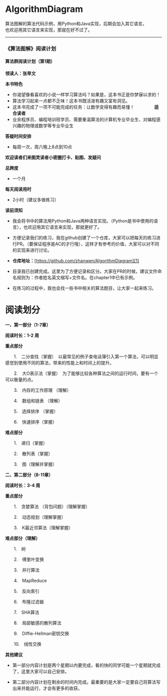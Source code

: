 # AlgorithmDiagram
算法图解的算法代码示例，用Python和Java实现，后期会加入其它语言。  
也欢迎用其它语言来实现，那就在好不过了。
<hr> 

### 《算法图解》阅读计划    

#### 算法群阅读计划（第1期） 

**领读人：张旱文**

**本书特色**　　

 - 你渴望像看喜欢的小说一样学习算法吗？如果是，这本书正是你梦寐以求的！
 - 算法学习起来一点都不乏味！这本书既活泼有趣又富有洞见。
 - 这本书完成了一项不可能完成的任务：让数学变得有趣而易懂！　　
 　　
**适合读者**  
 - 业余程序员、编程培训班学员、需要重温算法的计算机专业毕业生、对编程感兴趣的物理或数学等专业毕业生

**答疑时间安排**  

 - 每周一次，周六晚上8点到10点

**欢迎读者们来图灵读者小密圈打卡、贴图、发疑问**

**总跨度**  

 - 一个月  　
	 
**每天阅读用时**  

 * 2小时（建议多做练习）　　

**读前须知** 　　

 - 我会将书中的算法用Python和Java两种语言实现。（Python是书中使用的语言），也欢迎用其它语言来实现，那就更好了。  
  
 - 方便记录我们的练习，我在github创建了一个仓库，大家可以把每天的练习进行PR。（要保证程序是AC的才行哦），这样才有参考的价值，大家可以对不同的实现来进行讨论。  
  
 - **仓库地址：**[https://github.com/zhanwen/AlgorithmDiagram][1]  
  
 - 目录我已创建完成。这里为了方便记录和区分。大家在PR的时候，建议文件命名规则为：作者姓名英文缩写+文件名。在chapter1中已有示例。   
  
 - 在练习的过程中，我也会找一些书中相关的算法题目，让大家一起来练习。

# 阅读划分

**一、第一部分（1-7章）**  

**阅读时长：1-2 周**    

**重点部分**    

　　1.　二分查找（掌握）　以最常见的例子查电话簿引入第一个算法，可以明显感觉到使用不同的算法，带来的性能上和时间上的提升。  

　　2.　大O表示法（掌握）　为了能够比较各种算法之间的运行时间，要有一个可以衡量的点。  

　　3.　内存的工作原理 （理解）  

　　4.　数组和链表 （理解）  

　　5.　选择排序 （掌握）  

　　6.　快速排序（掌握）  


**难点部分**    

　　1.　递归（掌握）  

　　2.　散列表（掌握）  

　　3.　图（理解并掌握）  


**二、第二部分（8-11章）**  

**阅读时长：3-4 周**    

**重点部分**    

　　1.　贪婪算法 （背包问题）（理解掌握）  

　　2.　动态规划（理解掌握）  

　　3.　K最近邻算法（理解掌握）
  
  
**难点部分（理解）**    

　　1.　树  

　　2.　傅里叶变换   

　　3.　并行算法  

　　4.　MapReduce  

　　5.　反向索引  

　　6.　布隆过滤器  

　　7.　SHA算法  

　　8.　局部敏感的散列算法  

　　9.　Diffie-Hellman密钥交换  

　　10.　线性交换
  
**其他建议**    

 - 第一部分内容计划是两个星期以内要完成，看的快的同学可能一个星期就完成了，这里大家可以自己安排。  
  
 - 第二部分内容计划在剩余的时间内完成。最重要的是大家一定要自己将算法写出来并能运行，才会有更多的收获。
  
  


  [1]: https://github.com/zhanwen/AlgorithmDiagram



